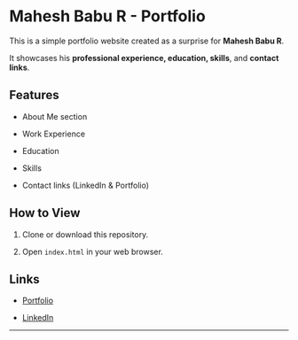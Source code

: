 # Mahesh Babu R - Portfolio



This is a simple portfolio website created as a surprise for **Mahesh Babu R**.  

It showcases his **professional experience, education, skills**, and **contact links**.



## Features

- About Me section

- Work Experience

- Education

- Skills

- Contact links (LinkedIn & Portfolio)



## How to View

1. Clone or download this repository.

2. Open `index.html` in your web browser.



## Links

- [Portfolio](https://bold.pro/my/maheshbabu-r-230922035450)

- [LinkedIn]([(https://www.linkedin.com/in/mahesh-babu-r-88a114212/)])



---
